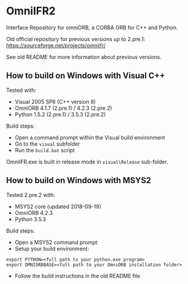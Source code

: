 # OmniIFR2

Interface Repository for omniORB, a CORBA ORB for C++ and Python.

Old official repository for previous versions up to 2.pre.1:
https://sourceforge.net/projects/omniifr/

See old README for more information about previous versions.

## How to build on Windows with Visual C++

Tested with:
- Visual 2005 SP6 (C++ version 8)
- OmniORB 4.1.7 (2.pre.1) / 4.2.3 (2.pre.2)
- Python 1.5.2 (2.pre.1) / 3.5.3 (2.pre.2)

Build steps:
- Open a command prompt within the Visual build environment
- Go to the `visual` subfolder
- Run the `build.bat` script

OmniIFR.exe is built in release mode in `visual\Release` sub-folder.

## How to build on Windows with MSYS2

Tested 2.pre.2 with:
- MSYS2 core (updated 2018-09-19)
- OmniORB 4.2.3
- Python 3.5.3

Build steps:
- Open a MSYS2 command prompt
- Setup your build environment:
```
export PYTHON=<full path to your python.exe program>
export OMNIORBBASE=<full path to your OmniORB installation folder>
```
- Follow the build instructions in the old README file
